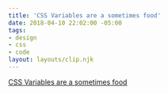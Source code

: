 ```yaml
---
title: 'CSS Variables are a sometimes food'
date: 2018-04-10 22:02:00 -05:00
tags:
- design
- css
- code
layout: layouts/clip.njk
---
```


[CSS Variables are a sometimes food](https://medium.com/@stowball/css-variables-are-a-sometimes-food-f01dd24f51e8)